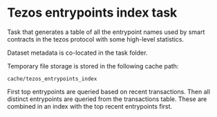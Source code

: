 # Tezos entrypoints index task

Task that generates a table of all the entrypoint names used by smart contracts in the tezos protocol with some high-level statistics.

Dataset metadata is co-located in the task folder.

Temporary file storage is stored in the following cache path:

`cache/tezos_entrypoints_index`

First top entrypoints are queried based on recent transactions. Then all distinct entrypoints are queried from the transactions table. These are combined in an index with the top recent entrypoints first.

